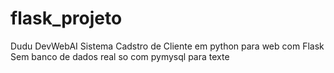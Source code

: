 # flask_projeto
Dudu DevWebAI Sistema  Cadstro de Cliente em python para web com Flask Sem banco de dados  real so com pymysql para texte
